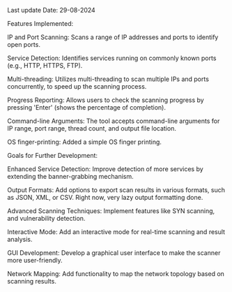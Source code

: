 Last update Date: 29-08-2024

Features Implemented:       

IP and Port Scanning:
    Scans a range of IP addresses and ports to identify open ports.

Service Detection:
    Identifies services running on commonly known ports (e.g., HTTP, HTTPS, FTP).

Multi-threading:
    Utilizes multi-threading to scan multiple IPs and ports concurrently, to speed up the scanning process.

Progress Reporting:
    Allows users to check the scanning progress by pressing 'Enter' (shows the percentage of completion).

Command-line Arguments:
    The tool accepts command-line arguments for IP range, port range, thread count, and output file location.

OS finger-printing:
    Added a simple OS finger printing.

Goals for Further Development:

Enhanced Service Detection:
    Improve detection of more services by extending the banner-grabbing mechanism.

Output Formats:
    Add options to export scan results in various formats, such as JSON, XML, or CSV.
    Right now, very lazy output formatting done.

Advanced Scanning Techniques:
    Implement features like SYN scanning, and vulnerability detection.

Interactive Mode:
    Add an interactive mode for real-time scanning and result analysis.

GUI Development:
    Develop a graphical user interface to make the scanner more user-friendly.

Network Mapping:
    Add functionality to map the network topology based on scanning results.
